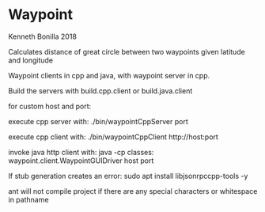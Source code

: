 # Waypoint

Kenneth Bonilla 2018

Calculates distance of great circle between two waypoints given latitude and longitude

Waypoint clients in cpp and java, with waypoint server in cpp.



Build the servers with build.cpp.client or build.java.client


for custom host and port:

execute cpp server with: ./bin/waypointCppServer port

execute cpp client with: ./bin/waypointCppClient http://host:port

invoke java http client with: java -cp classes: waypoint.client.WaypointGUIDriver host port

If stub generation creates an error:
sudo apt install libjsonrpccpp-tools -y

ant will not compile project if there are any special characters or whitespace in pathname
